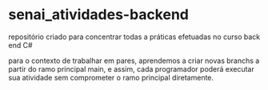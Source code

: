 # senai_atividades-backend
repositório criado para concentrar todas a práticas efetuadas no curso back end C# 

para o contexto de trabalhar em pares, aprendemos a criar novas branchs a partir do ramo principal main, e assim, cada programador poderá executar sua atividade sem comprometer o ramo principal diretamente.
